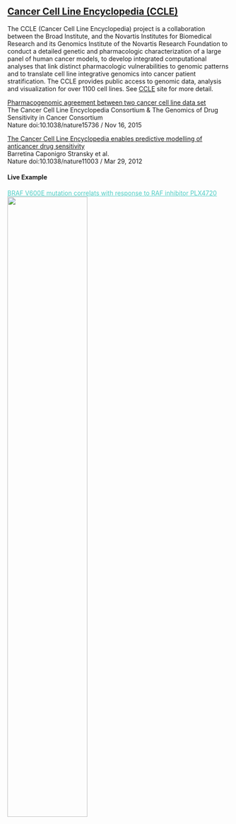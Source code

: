 ## [Cancer Cell Line Encyclopedia (CCLE)](https://portals.broadinstitute.org/ccle)

The CCLE (Cancer Cell Line Encyclopedia) project is a collaboration between the Broad Institute, and the Novartis Institutes for Biomedical Research and its Genomics Institute of the Novartis Research Foundation to conduct a detailed genetic and pharmacologic characterization of a large panel of human cancer models, to develop integrated computational analyses that link distinct pharmacologic vulnerabilities to genomic patterns and to translate cell line integrative genomics into cancer patient stratification. The CCLE provides public access to genomic data, analysis and visualization for over 1100 cell lines. See [CCLE](https://portals.broadinstitute.org/ccle/about) site for more detail.

[Pharmacogenomic agreement between two cancer cell line data set](http://www.nature.com/nature/journal/vaop/ncurrent/full/nature15736.html)<br>
The Cancer Cell Line Encyclopedia Consortium & The Genomics of Drug Sensitivity in Cancer Consortium<br>
Nature doi:10.1038/nature15736   /  Nov 16, 2015

[The Cancer Cell Line Encyclopedia enables predictive modelling of anticancer drug sensitivity](http://www.nature.com/nature/journal/v483/n7391/full/nature11003.html)<br>
Barretina Caponigro Stransky et al.<br>
Nature doi:10.1038/nature11003   /  Mar 29, 2012

#### Live Example
[<span style="color:#4ecdc4"><u>BRAF V600E mutation correlats with response to RAF inhibitor PLX4720</u></span>](https://xenabrowser.net/heatmap/?bookmark=ee5f4923ba2bfae9b43cb5607e7aa083)</span>
<a href="https://xenabrowser.net/heatmap/?bookmark=ee5f4923ba2bfae9b43cb5607e7aa083"><img src="https://github.com/ucscXena/cohortMetaData/blob/master/cohort_Cancer%20Cell%20Line%20Encyclopedia%20(CCLE)/BRAF-01.png?raw=true" width="60%"></a>
